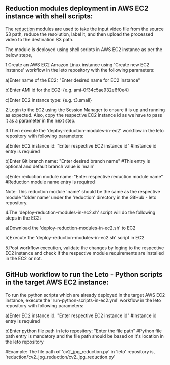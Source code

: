 Reduction modules deployment in AWS EC2 instance with shell scripts:
--------------------------------------------------------------------
The [reduction](https://github.com/DISHDevEx/leto/tree/main/reduction/) modules are used to take the input video file from the source S3 path, reduce the resolution, label it, and then upload the processed video to the destination S3 path.

The module is deployed using shell scripts in AWS EC2 instance as per the below steps,

1.Create an AWS EC2 Amazon Linux instance using 'Create new EC2 instance' workflow in the leto repository with the following parameters:

a)Enter name of the EC2: "Enter desired name for EC2 instance"

b)Enter AMI id for the EC2: {e.g. ami-0f34c5ae932e6f0e4}

c)Enter EC2 instance type: {e.g. t3.small}

2.Login to the EC2 using the Session Manager to ensure it is up and running as expected. 
  Also, copy the respective EC2 instance id as we have to pass it as a parameter in the next step.

3.Then execute the 'deploy-reduction-modules-in-ec2' workflow in the leto repository with following parameters:

a)Enter EC2 instance id: "Enter respective EC2 instance id" #Instance id entry is required

b)Enter Git branch name: "Enter desired branch name" #This entry is optional and default branch value is 'main'

c)Enter reduction module name: "Enter respective reduction module name" #Reduction module name entry is required

  Note: This reduction module 'name' should be the same as the respective module 'folder name' under the 'reduction' directory in the GitHub - leto repository.

4.The 'deploy-reduction-modules-in-ec2.sh' script will do the following steps in the EC2:

a)Download the 'deploy-reduction-modules-in-ec2.sh' to EC2

b)Execute the 'deploy-reduction-modules-in-ec2.sh' script in EC2

5.Post workflow execution, validate the changes by loging to the respective EC2 instance and check if the respective module requirements are installed in the EC2 or not.

GitHub workflow to run the Leto - Python scripts in the target AWS EC2 instance:
--------------------------------------------------------------------------------
To run the python scripts which are already deployed in the target AWS EC2 instance, execute the 'run-python-scripts-in-ec2.yml' workflow in the leto repository with following parameters:

a)Enter EC2 instance id: "Enter respective EC2 instance id" #Instance id entry is required

b)Enter python file path in leto repository: "Enter the file path" #Python file path entry is mandatory and the file path should be based on it's location in the leto repository

  #Example: The file path of 'cv2_jpg_reduction.py' in 'leto' repository is, 'reduction/cv2_jpg_reduction/cv2_jpg_reduction.py'